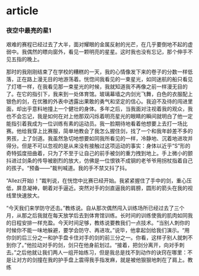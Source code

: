 # article

### 夜空中最亮的星1

艰难的赛程已经过去了大半，面对耀眼的金属反射的光芒，在几乎要倒地不起的虚弱中。我偶然的瞟向窗外，看见一颗明亮的星星。这时我也没有忘记，那个伸手不见五指的晚上。

那时的我刚刚结束了在学校的糟糕的一天，我的心情像发下来的卷子的分数一样低落，正在路上漫无目的地游荡着。恍惚间我看见的一束星光，如同迷航的船只看见了灯塔一样，在我看见那一束星光的时候，我就知道我不再像之前一样漫无目的了。在它的指引下，我来到一处体育馆。玻璃幕墙之内剑光飞舞，白色的衣服配上银色的剑，在优雅的外表中透露出果敢的勇气和坚定的信心。我迫不及待的闯进里面，却出乎意料地撞上一个健壮的身体。多年之后，当我面对注视着我的观众，我也不会忘记，我是如何在对上他那双闪烁着明亮星光的眼睛的瞬间就明白了他一定能指引着我成为一位训练有素的运动员。我一脸期待地看着他想要上去打一场比赛。他给我穿上比赛服，简单地教会了我怎么握住剑，找了一个和我年龄差不多的男孩，上了剑道。我虽然急切地想要如同我所看见的一样，冷静地、沉着地进攻并得分。但是不可以忽视的是从来没有接触过这项运动的事实：身体以近乎“S”形的奇特弧度扭曲着，只为了不至于让自己的前手被剑的重力拽到地上。手上微小的颤抖进过剑条的传导被剧烈的放大，仿佛是一位恨铁不成钢的老爷爷用拐杖指着自己的孩子。“预备——”裁判喊道。我的手不禁又抖了抖。

“Allez(开始)！”裁判说，在恍惚中比赛已经开始。我紧紧握住了手中的剑，重心压低，屏息凝神，朝着对手逼近。突然对手的剑直逼我的肩膀，圆形的箭头在我的视线里快速放大。

“今天我们来学防守还击。”教练说。自从那次偶然闯入训练场所已经过去了三个月，从那之后我就在每天放学后去到体育馆训练。长时间的训练使我的肌肉如同我的日程安排一样充盈。今天时间足够，教练说要教我们一点技术。“当别人刺你的时候你不能一味地躲避，要学会防守、再进攻。”说毕，他拿起剑给我们演示。“用你剑的后三分之一和护手盘卡住对手的剑的前三分之一。你看，这样子别人就刺不到你了。”他拉动对手的剑，剑只在他身前划过。“接着，把剑分离开，向对手刺去。”之后他就让我们两人一组开始练习，但是我总是找不到动作的诀窍在哪里：不是让对方的剑撞在我的护手盘上震得我手指发麻，就是被他狠狠地刺在了肩上。教练
